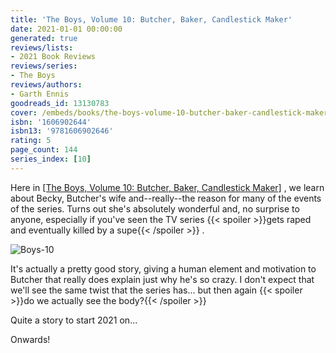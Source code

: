 ```yaml
---
title: 'The Boys, Volume 10: Butcher, Baker, Candlestick Maker'
date: 2021-01-01 00:00:00
generated: true
reviews/lists:
- 2021 Book Reviews
reviews/series:
- The Boys
reviews/authors:
- Garth Ennis
goodreads_id: 13130783
cover: /embeds/books/the-boys-volume-10-butcher-baker-candlestick-maker.jpg
isbn: '1606902644'
isbn13: '9781606902646'
rating: 5
page_count: 144
series_index: [10]
---
```

Here in [[The Boys, Volume 10: Butcher, Baker, Candlestick Maker]]() , we learn about Becky, Butcher's wife and--really--the reason for many of the events of the series. Turns out she's absolutely wonderful and, no surprise to anyone, especially if you've seen the TV series  {{< spoiler >}}gets raped and eventually killed by a supe{{< /spoiler >}}  .  

![Boys-10](/embeds/books/attachments/boys-10.jpg)  

<!--more-->

It's actually a pretty good story, giving a human element and motivation to Butcher that really does explain just why he's so crazy. I don't expect that we'll see the same twist that the series has... but then again  {{< spoiler >}}do we actually see the body?{{< /spoiler >}}  

Quite a story to start 2021 on...  

Onwards!